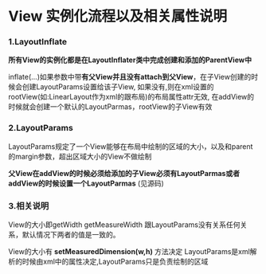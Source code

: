 # View 实例化流程以及相关属性说明


### 1.LayoutInflate

**所有View的实例化都是在LayoutInflater类中完成创建和添加的ParentView中**

inflate(...)如果参数中带**有父View并且没有attach到父View**，在子View创建的时候会创建LayoutParams设置给该子View,
如果没有,则在xml设置的rootView(如:LinearLayout作为xml的跟布局)的布局属性attr无效,
在addView的时候就会创建一个默认的LayoutParmas，rootView的子View有效


### 2.LayoutParams

LayoutParams规定了一个View能够在布局中绘制的区域的大小，以及和parent的margin参数，超出区域大小的View不做绘制

**父View在addView的时候必须给添加的子View必须有LayoutParmas或者addView的时候设置一个LayoutParmas** (见源码)


### 3.相关说明

View的大小即getWidth getMeasureWidth 跟LayoutParams没有关系任何关系，默认情况下两者的值是一致的。

View的大小有 **setMeasuredDimension(w,h)** 方法决定
LayoutParams是xml解析的时候由xml中的属性决定,LayoutParams只是负责绘制的区域